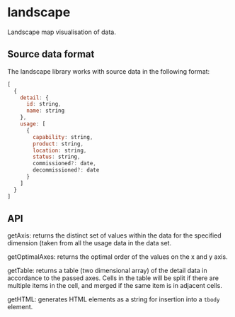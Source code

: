 # landscape
Landscape map visualisation of data.


## Source data format
The landscape library works with source data in the following format:
```javascript
[
  {
    detail: {
      id: string,
      name: string
    },
    usage: [
      {
        capability: string,
        product: string,
        location: string,
        status: string,
        commissioned?: date,
        decommissioned?: date
      }
    ]
  }
]
```

## API
getAxis: returns the distinct set of values within the data for the specified dimension (taken from all the usage data in the data set.

getOptimalAxes: returns the optimal order of the values on the x and y axis.

getTable: returns a table (two dimensional array) of the detail data in accordance to the passed axes. Cells in the table will be split if there are multiple items in the cell, and merged if the same item is in adjacent cells.

getHTML: generates HTML elements as a string for insertion into a ```tbody``` element.

